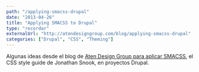 ```yaml
---
path: "/applying-smacss-drupal"
date: "2013-04-26"
title: "Applying SMACSS to Drupal"
type: "recordar"
externalUrl: "http://atendesigngroup.com/blog/applying-smacss-drupal"
categories: ["Drupal", "CSS", "Theming"]
---
```


Algunas ideas desde el blog de [Aten Design Group para aplicar SMACSS](http://atendesigngroup.com/blog/applying-smacss-drupal), el CSS style guide de Jonathan Snook, en proyectos Drupal.